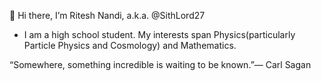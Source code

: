  👋 Hi there, I’m Ritesh Nandi, a.k.a. @SithLord27
- I am a high school student. My interests span Physics(particularly Particle Physics and Cosmology) and Mathematics.
 <p> “Somewhere, something incredible is waiting to be known.”― Carl Sagan
<!---
SithLord27/SithLord27 is a ✨ special ✨ repository because its `README.md` (this file) appears on your GitHub profile.
You can click the Preview link to take a look at your changes.
--->
